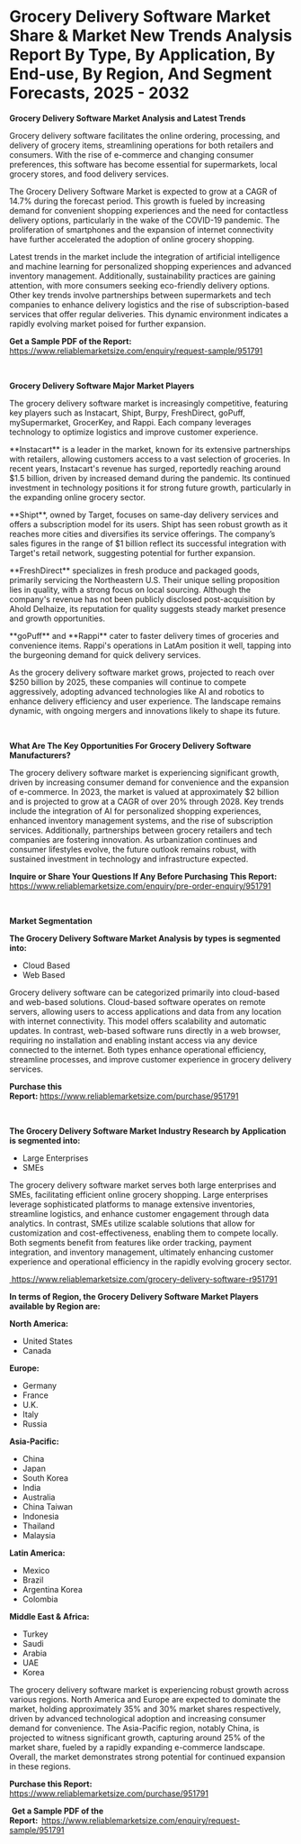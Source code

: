 <p><h1>Grocery Delivery Software Market Share & Market New Trends Analysis Report By Type, By Application, By End-use, By Region, And Segment Forecasts, 2025 - 2032</h1></p><p><strong>Grocery Delivery Software Market Analysis and Latest Trends</strong></p>
<p><p>Grocery delivery software facilitates the online ordering, processing, and delivery of grocery items, streamlining operations for both retailers and consumers. With the rise of e-commerce and changing consumer preferences, this software has become essential for supermarkets, local grocery stores, and food delivery services. </p><p>The Grocery Delivery Software Market is expected to grow at a CAGR of 14.7% during the forecast period. This growth is fueled by increasing demand for convenient shopping experiences and the need for contactless delivery options, particularly in the wake of the COVID-19 pandemic. The proliferation of smartphones and the expansion of internet connectivity have further accelerated the adoption of online grocery shopping.</p><p>Latest trends in the market include the integration of artificial intelligence and machine learning for personalized shopping experiences and advanced inventory management. Additionally, sustainability practices are gaining attention, with more consumers seeking eco-friendly delivery options. Other key trends involve partnerships between supermarkets and tech companies to enhance delivery logistics and the rise of subscription-based services that offer regular deliveries. This dynamic environment indicates a rapidly evolving market poised for further expansion.</p></p>
<p><strong>Get a Sample PDF of the Report:&nbsp;</strong> <a href="https://www.reliablemarketsize.com/enquiry/request-sample/951791?utm_campaign=3682&utm_medium=2&utm_source=Github&utm_content=ia&utm_term=17042025&utm_id=grocery-delivery-software">https://www.reliablemarketsize.com/enquiry/request-sample/951791</a></p>
<p>&nbsp;</p>
<p><strong>Grocery Delivery Software Major Market Players</strong></p>
<p><p>The grocery delivery software market is increasingly competitive, featuring key players such as Instacart, Shipt, Burpy, FreshDirect, goPuff, mySupermarket, GrocerKey, and Rappi. Each company leverages technology to optimize logistics and improve customer experience.</p><p>**Instacart** is a leader in the market, known for its extensive partnerships with retailers, allowing customers access to a vast selection of groceries.  In recent years, Instacart's revenue has surged, reportedly reaching around $1.5 billion, driven by increased demand during the pandemic. Its continued investment in technology positions it for strong future growth, particularly in the expanding online grocery sector.</p><p>**Shipt**, owned by Target, focuses on same-day delivery services and offers a subscription model for its users. Shipt has seen robust growth as it reaches more cities and diversifies its service offerings. The company’s sales figures in the range of $1 billion reflect its successful integration with Target's retail network, suggesting potential for further expansion.</p><p>**FreshDirect** specializes in fresh produce and packaged goods, primarily servicing the Northeastern U.S. Their unique selling proposition lies in quality, with a strong focus on local sourcing. Although the company's revenue has not been publicly disclosed post-acquisition by Ahold Delhaize, its reputation for quality suggests steady market presence and growth opportunities.</p><p>**goPuff** and **Rappi** cater to faster delivery times of groceries and convenience items. Rappi's operations in LatAm position it well, tapping into the burgeoning demand for quick delivery services.</p><p>As the grocery delivery software market grows, projected to reach over $250 billion by 2025, these companies will continue to compete aggressively, adopting advanced technologies like AI and robotics to enhance delivery efficiency and user experience. The landscape remains dynamic, with ongoing mergers and innovations likely to shape its future.</p></p>
<p>&nbsp;</p>
<p><strong>What Are The Key Opportunities For Grocery Delivery Software Manufacturers?</strong></p>
<p><p>The grocery delivery software market is experiencing significant growth, driven by increasing consumer demand for convenience and the expansion of e-commerce. In 2023, the market is valued at approximately $2 billion and is projected to grow at a CAGR of over 20% through 2028. Key trends include the integration of AI for personalized shopping experiences, enhanced inventory management systems, and the rise of subscription services. Additionally, partnerships between grocery retailers and tech companies are fostering innovation. As urbanization continues and consumer lifestyles evolve, the future outlook remains robust, with sustained investment in technology and infrastructure expected.</p></p>
<p><strong>Inquire or Share Your Questions If Any Before Purchasing This Report:</strong> <a href="https://www.reliablemarketsize.com/enquiry/pre-order-enquiry/951791?utm_campaign=3682&utm_medium=2&utm_source=Github&utm_content=ia&utm_term=17042025&utm_id=grocery-delivery-software">https://www.reliablemarketsize.com/enquiry/pre-order-enquiry/951791</a></p>
<p>&nbsp;</p>
<p><strong>Market Segmentation</strong></p>
<p><strong>The Grocery Delivery Software Market Analysis by types is segmented into:</strong></p>
<p><ul><li>Cloud Based</li><li>Web Based</li></ul></p>
<p><p>Grocery delivery software can be categorized primarily into cloud-based and web-based solutions. Cloud-based software operates on remote servers, allowing users to access applications and data from any location with internet connectivity. This model offers scalability and automatic updates. In contrast, web-based software runs directly in a web browser, requiring no installation and enabling instant access via any device connected to the internet. Both types enhance operational efficiency, streamline processes, and improve customer experience in grocery delivery services.</p></p>
<p><strong>Purchase this Report:&nbsp;</strong><a href="https://www.reliablemarketsize.com/purchase/951791?utm_campaign=3682&utm_medium=2&utm_source=Github&utm_content=ia&utm_term=17042025&utm_id=grocery-delivery-software">https://www.reliablemarketsize.com/purchase/951791</a></p>
<p>&nbsp;</p>
<p><strong>The Grocery Delivery Software Market Industry Research by Application is segmented into:</strong></p>
<p><ul><li>Large Enterprises</li><li>SMEs</li></ul></p>
<p><p>The grocery delivery software market serves both large enterprises and SMEs, facilitating efficient online grocery shopping. Large enterprises leverage sophisticated platforms to manage extensive inventories, streamline logistics, and enhance customer engagement through data analytics. In contrast, SMEs utilize scalable solutions that allow for customization and cost-effectiveness, enabling them to compete locally. Both segments benefit from features like order tracking, payment integration, and inventory management, ultimately enhancing customer experience and operational efficiency in the rapidly evolving grocery sector.</p></p>
<p><a href="https://www.reliablemarketsize.com/grocery-delivery-software-r951791?utm_campaign=3682&utm_medium=2&utm_source=Github&utm_content=ia&utm_term=17042025&utm_id=grocery-delivery-software">&nbsp;https://www.reliablemarketsize.com/grocery-delivery-software-r951791</a></p>
<p><strong>In terms of Region, the Grocery Delivery Software Market Players available by Region are:</strong></p>
<p>
    <p> <strong> North America: </strong>
        <ul>
            <li>United States</li>
            <li>Canada</li>
        </ul>
        </p> 
    <p> <strong> Europe: </strong>
        <ul>
            <li>Germany</li>
            <li>France</li>
            <li>U.K.</li>
            <li>Italy</li>
            <li>Russia</li>
        </ul>
        </p> 
    <p> <strong> Asia-Pacific: </strong>
        <ul>
            <li>China</li>
            <li>Japan</li>
            <li>South Korea</li>
            <li>India</li>
            <li>Australia</li>
            <li>China Taiwan</li>
            <li>Indonesia</li>
            <li>Thailand</li>
            <li>Malaysia</li>
        </ul>
        </p> 
    <p> <strong> Latin America: </strong>
        <ul>
            <li>Mexico</li>
            <li>Brazil</li>
            <li>Argentina Korea</li>
            <li>Colombia</li>
        </ul>
        </p> 
    <p> <strong> Middle East & Africa: </strong>
        <ul>
            <li>Turkey</li>
            <li>Saudi</li>
            <li>Arabia</li>
            <li>UAE</li>
            <li>Korea</li>
        </ul>
    </p>
    </p>
<p><p>The grocery delivery software market is experiencing robust growth across various regions. North America and Europe are expected to dominate the market, holding approximately 35% and 30% market shares respectively, driven by advanced technological adoption and increasing consumer demand for convenience. The Asia-Pacific region, notably China, is projected to witness significant growth, capturing around 25% of the market share, fueled by a rapidly expanding e-commerce landscape. Overall, the market demonstrates strong potential for continued expansion in these regions.</p></p>
<p><strong>Purchase this Report: </strong><a href="https://www.reliablemarketsize.com/purchase/951791?utm_campaign=3682&utm_medium=2&utm_source=Github&utm_content=ia&utm_term=17042025&utm_id=grocery-delivery-software">https://www.reliablemarketsize.com/purchase/951791</a></p>
<p>&nbsp;<strong>Get a Sample PDF of the Report:&nbsp;&nbsp;</strong><a href="https://www.reliablemarketsize.com/enquiry/request-sample/951791?utm_campaign=3682&utm_medium=2&utm_source=Github&utm_content=ia&utm_term=17042025&utm_id=grocery-delivery-software">https://www.reliablemarketsize.com/enquiry/request-sample/951791</a></p>
<p><strong></strong></p>
<p><p></p><p></p><p></p></p>
